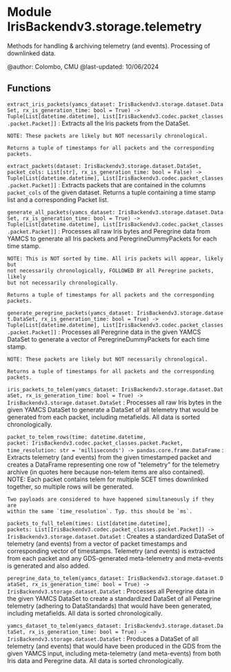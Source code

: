 Module IrisBackendv3.storage.telemetry
======================================
Methods for handling & archiving telemetry (and events).
Processing of downlinked data.

@author: Colombo, CMU
@last-updated: 10/06/2024

Functions
---------

    
`extract_iris_packets(yamcs_dataset: IrisBackendv3.storage.dataset.DataSet, rx_is_generation_time: bool = True) ‑> Tuple[List[datetime.datetime], List[IrisBackendv3.codec.packet_classes.packet.Packet]]`
:   Extracts all the Iris packets from the DataSet.
    
    NOTE: These packets are likely but NOT necessarily chronological.
    
    Returns a tuple of timestamps for all packets and the corresponding packets.

    
`extract_packets(dataset: IrisBackendv3.storage.dataset.DataSet, packet_cols: List[str], rx_is_generation_time: bool = False) ‑> Tuple[List[datetime.datetime], List[IrisBackendv3.codec.packet_classes.packet.Packet]]`
:   Extracts packets that are contained in the columns `packet_cols` of the
    given dataset. Returns a tuple containing a time stamp list and a
    corresponding Packet list.

    
`generate_all_packets(yamcs_dataset: IrisBackendv3.storage.dataset.DataSet, rx_is_generation_time: bool = True) ‑> Tuple[List[datetime.datetime], List[IrisBackendv3.codec.packet_classes.packet.Packet]]`
:   Processes all raw Iris bytes and Peregrine data from YAMCS to generate
    all Iris packets and PeregrineDummyPackets for each time stamp.
    
    NOTE: This is NOT sorted by time. All iris packets will appear, likely but
    not necessarily chronologically, FOLLOWED BY all Peregrine packets, likely
    but not necessarily chronologically.
    
    Returns a tuple of timestamps for all packets and the corresponding packets.

    
`generate_peregrine_packets(yamcs_dataset: IrisBackendv3.storage.dataset.DataSet, rx_is_generation_time: bool = True) ‑> Tuple[List[datetime.datetime], List[IrisBackendv3.codec.packet_classes.packet.Packet]]`
:   Processes all Peregrine data in the given YAMCS DataSet to generate a
    vector of PeregrineDummyPackets for each time stamp.
    
    NOTE: These packets are likely but NOT necessarily chronological.
    
    Returns a tuple of timestamps for all packets and the corresponding packets.

    
`iris_packets_to_telem(yamcs_dataset: IrisBackendv3.storage.dataset.DataSet, rx_is_generation_time: bool = True) ‑> IrisBackendv3.storage.dataset.DataSet`
:   Processes all raw Iris bytes in the given YAMCS DataSet to generate a
    DataSet of all telemetry that would be generated from each packet,
    including metafields.
    All data is sorted chronologically.

    
`packet_to_telem_rows(time: datetime.datetime, packet: IrisBackendv3.codec.packet_classes.packet.Packet, time_resolution: str = 'milliseconds') ‑> pandas.core.frame.DataFrame`
:   Extracts telemetry (and events) from the given timestamped packet and
    creates a DataFrame representing one row of "telemetry" for the telemetry
    archive (in quotes here because non-telem items are also contained).
    NOTE: Each packet contains telem for multiple SCET times downlinked
    together, so multiple rows will be generated.
    
    Two payloads are considered to have happened simultaneously if they are
    within the same `time_resolution`. Typ. this should be `ms`.

    
`packets_to_full_telem(times: List[datetime.datetime], packets: List[IrisBackendv3.codec.packet_classes.packet.Packet]) ‑> IrisBackendv3.storage.dataset.DataSet`
:   Creates a standardized DataSet of telemetry (and events) from a vector
    of packet timestamps and corresponding vector of timestamps.
    Telemetry (and events) is extracted from each packet and any GDS-generated
    meta-telemetry and meta-events is generated and also added.

    
`peregrine_data_to_telem(yamcs_dataset: IrisBackendv3.storage.dataset.DataSet, rx_is_generation_time: bool = True) ‑> IrisBackendv3.storage.dataset.DataSet`
:   Processes all Peregrine data in the given YAMCS DataSet to create a
    standardized DataSet of all Peregrine telemetry (adhering to DataStandards)
    that would have been generated, including metafields.
    All data is sorted chronologically.

    
`yamcs_dataset_to_telem(yamcs_dataset: IrisBackendv3.storage.dataset.DataSet, rx_is_generation_time: bool = True) ‑> IrisBackendv3.storage.dataset.DataSet`
:   Produces a DataSet of all telemetry (and events) that would have been
    produced in the GDS from the given YAMCS input, including meta-telemetry
    (and meta-events) from both Iris data and Peregrine data.
    All data is sorted chronologically.